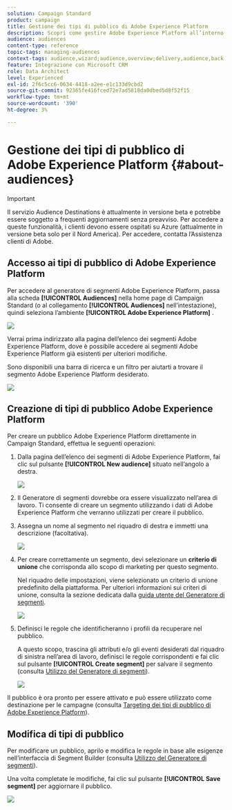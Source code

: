 ```yaml
---
solution: Campaign Standard
product: campaign
title: Gestione dei tipi di pubblico di Adobe Experience Platform
description: Scopri come gestire Adobe Experience Platform all’interno di Campaign Standard.
audience: audiences
content-type: reference
topic-tags: managing-audiences
context-tags: audience,wizard;audience,overview;delivery,audience,back
feature: Integrazione con Microsoft CRM
role: Data Architect
level: Experienced
exl-id: 2f6c5cc6-0634-4418-a2ee-e1c133d9cbd2
source-git-commit: 92365fe416fced72e7ad5818da0dbed5d8f52f15
workflow-type: tm+mt
source-wordcount: '390'
ht-degree: 3%

---
```


# Gestione dei tipi di pubblico di Adobe Experience Platform {#about-audiences}

>[!IMPORTANT]
>
>Il servizio Audience Destinations è attualmente in versione beta e potrebbe essere soggetto a frequenti aggiornamenti senza preavviso. Per accedere a queste funzionalità, i clienti devono essere ospitati su Azure (attualmente in versione beta solo per il Nord America). Per accedere, contatta l’Assistenza clienti di Adobe.

## Accesso ai tipi di pubblico di Adobe Experience Platform

Per accedere al generatore di segmenti Adobe Experience Platform, passa alla scheda **[!UICONTROL Audiences]** nella home page di Campaign Standard (o al collegamento **[!UICONTROL Audiences]** nell’intestazione), quindi seleziona l’ambiente **[!UICONTROL Adobe Experience Platform]** .

![](assets/aep_audiences_access.png)

Verrai prima indirizzato alla pagina dell’elenco dei segmenti Adobe Experience Platform, dove è possibile accedere ai segmenti Adobe Experience Platform già esistenti per ulteriori modifiche.

Sono disponibili una barra di ricerca e un filtro per aiutarti a trovare il segmento Adobe Experience Platform desiderato.

![](assets/aep_audiences_list.png)

## Creazione di tipi di pubblico Adobe Experience Platform

Per creare un pubblico Adobe Experience Platform direttamente in Campaign Standard, effettua le seguenti operazioni:

1. Dalla pagina dell’elenco dei segmenti di Adobe Experience Platform, fai clic sul pulsante **[!UICONTROL New audience]** situato nell’angolo a destra.

   ![](assets/aep_audiences_creation_create.png)

1. Il Generatore di segmenti dovrebbe ora essere visualizzato nell’area di lavoro. Ti consente di creare un segmento utilizzando i dati di Adobe Experience Platform che verranno utilizzati per creare il pubblico.

1. Assegna un nome al segmento nel riquadro di destra e immetti una descrizione (facoltativa).

   ![](assets/aep_audiences_creation_edit_name.png)

1. Per creare correttamente un segmento, devi selezionare un **criterio di unione** che corrisponda allo scopo di marketing per questo segmento.

   Nel riquadro delle impostazioni, viene selezionato un criterio di unione predefinito della piattaforma. Per ulteriori informazioni sui criteri di unione, consulta la sezione dedicata dalla [guida utente del Generatore di segmenti](https://experienceleague.adobe.com/docs/experience-platform/segmentation/ui/overview.html).

   ![](assets/aep_audiences_mergepolicy.png)

1. Definisci le regole che identificheranno i profili da recuperare nel pubblico.

   A questo scopo, trascina gli attributi e/o gli eventi desiderati dal riquadro di sinistra nell’area di lavoro, definisci le regole corrispondenti e fai clic sul pulsante **[!UICONTROL Create segment]** per salvare il segmento (consulta [Utilizzo del Generatore di segmenti](../../integrating/using/aep-using-segment-builder.md)).

   ![](assets/aep_audiences_creation_query.png)

Il pubblico è ora pronto per essere attivato e può essere utilizzato come destinazione per le campagne (consulta [Targeting dei tipi di pubblico di Adobe Experience Platform](../../integrating/using/aep-targeting-audiences.md)).

## Modifica di tipi di pubblico

Per modificare un pubblico, aprilo e modifica le regole in base alle esigenze nell’interfaccia di Segment Builder (consulta [Utilizzo del Generatore di segmenti](../../integrating/using/aep-using-segment-builder.md)).

Una volta completate le modifiche, fai clic sul pulsante **[!UICONTROL Save segment]** per aggiornare il pubblico.

![](assets/aep_audiences_editing.png)
